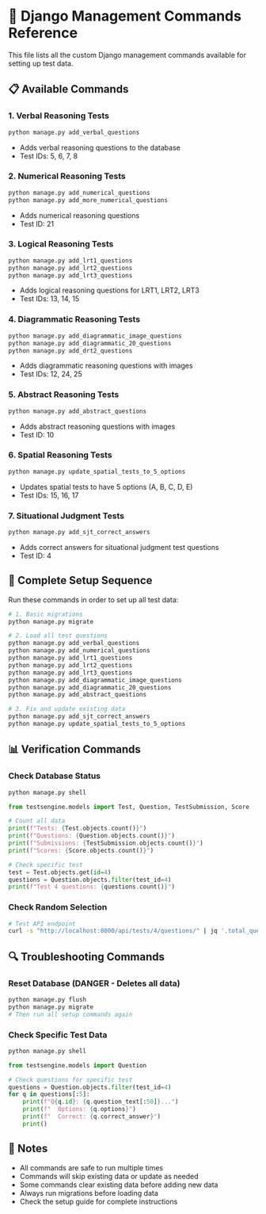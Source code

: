 # 🔧 Django Management Commands Reference

This file lists all the custom Django management commands available for setting up test data.

## 📋 Available Commands

### 1. Verbal Reasoning Tests
```bash
python manage.py add_verbal_questions
```
- Adds verbal reasoning questions to the database
- Test IDs: 5, 6, 7, 8

### 2. Numerical Reasoning Tests
```bash
python manage.py add_numerical_questions
python manage.py add_more_numerical_questions
```
- Adds numerical reasoning questions
- Test ID: 21

### 3. Logical Reasoning Tests
```bash
python manage.py add_lrt1_questions
python manage.py add_lrt2_questions
python manage.py add_lrt3_questions
```
- Adds logical reasoning questions for LRT1, LRT2, LRT3
- Test IDs: 13, 14, 15

### 4. Diagrammatic Reasoning Tests
```bash
python manage.py add_diagrammatic_image_questions
python manage.py add_diagrammatic_20_questions
python manage.py add_drt2_questions
```
- Adds diagrammatic reasoning questions with images
- Test IDs: 12, 24, 25

### 5. Abstract Reasoning Tests
```bash
python manage.py add_abstract_questions
```
- Adds abstract reasoning questions with images
- Test ID: 10

### 6. Spatial Reasoning Tests
```bash
python manage.py update_spatial_tests_to_5_options
```
- Updates spatial tests to have 5 options (A, B, C, D, E)
- Test IDs: 15, 16, 17

### 7. Situational Judgment Tests
```bash
python manage.py add_sjt_correct_answers
```
- Adds correct answers for situational judgment test questions
- Test ID: 4

## 🚀 Complete Setup Sequence

Run these commands in order to set up all test data:

```bash
# 1. Basic migrations
python manage.py migrate

# 2. Load all test questions
python manage.py add_verbal_questions
python manage.py add_numerical_questions
python manage.py add_lrt1_questions
python manage.py add_lrt2_questions
python manage.py add_lrt3_questions
python manage.py add_diagrammatic_image_questions
python manage.py add_diagrammatic_20_questions
python manage.py add_abstract_questions

# 3. Fix and update existing data
python manage.py add_sjt_correct_answers
python manage.py update_spatial_tests_to_5_options
```

## 📊 Verification Commands

### Check Database Status
```bash
python manage.py shell
```

```python
from testsengine.models import Test, Question, TestSubmission, Score

# Count all data
print(f"Tests: {Test.objects.count()}")
print(f"Questions: {Question.objects.count()}")
print(f"Submissions: {TestSubmission.objects.count()}")
print(f"Scores: {Score.objects.count()}")

# Check specific test
test = Test.objects.get(id=4)
questions = Question.objects.filter(test_id=4)
print(f"Test 4 questions: {questions.count()}")
```

### Check Random Selection
```bash
# Test API endpoint
curl -s "http://localhost:8000/api/tests/4/questions/" | jq '.total_questions'
```

## 🔍 Troubleshooting Commands

### Reset Database (DANGER - Deletes all data)
```bash
python manage.py flush
python manage.py migrate
# Then run all setup commands again
```

### Check Specific Test Data
```bash
python manage.py shell
```

```python
from testsengine.models import Question

# Check questions for specific test
questions = Question.objects.filter(test_id=4)
for q in questions[:5]:
    print(f"Q{q.id}: {q.question_text[:50]}...")
    print(f"  Options: {q.options}")
    print(f"  Correct: {q.correct_answer}")
    print()
```

## 📝 Notes

- All commands are safe to run multiple times
- Commands will skip existing data or update as needed
- Some commands clear existing data before adding new data
- Always run migrations before loading data
- Check the setup guide for complete instructions
